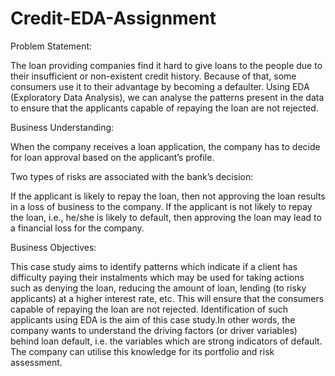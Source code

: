# Credit-EDA-Assignment
Problem Statement:

The loan providing companies find it hard to give loans to the people due to their insufficient or non-existent credit history. Because of that, some consumers use it to their advantage by becoming a defaulter. Using EDA (Exploratory Data Analysis), we can analyse the patterns present in the data to ensure that the applicants capable of repaying the loan are not rejected.

Business Understanding:

When the company receives a loan application, the company has to decide for loan approval based on the applicant’s profile.

Two types of risks are associated with the bank’s decision:

If the applicant is likely to repay the loan, then not approving the loan results in a loss of business to the company.
If the applicant is not likely to repay the loan, i.e., he/she is likely to default, then approving the loan may lead to a financial loss for the company.

Business Objectives:

This case study aims to identify patterns which indicate if a client has difficulty paying their instalments which may be used for taking actions such as denying the loan, reducing the amount of loan, lending (to risky applicants) at a higher interest rate, etc. This will ensure that the consumers capable of repaying the loan are not rejected. Identification of such applicants using EDA is the aim of this case study.In other words, the company wants to understand the driving factors (or driver variables) behind loan default, i.e. the variables which are strong indicators of default. The company can utilise this knowledge for its portfolio and risk assessment.
